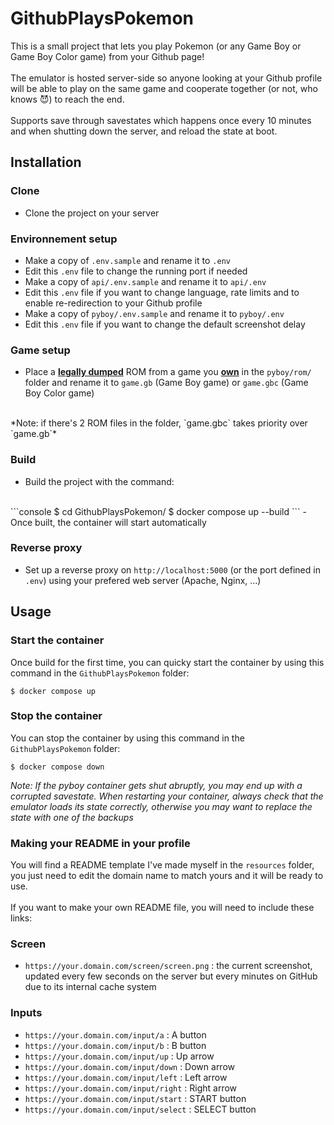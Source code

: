 # GithubPlaysPokemon

This is a small project that lets you play Pokemon (or any Game Boy or Game Boy Color game) from your Github page!
<br />
<br />
The emulator is hosted server-side so anyone looking at your Github profile will be able to play on the same game and cooperate together (or not, who knows 😈) to reach the end.
<br />
<br />
Supports save through savestates which happens once every 10 minutes and when shutting down the server, and reload the state at boot.

## Installation

### Clone
- Clone the project on your server

### Environnement setup
- Make a copy of `.env.sample` and rename it to `.env`
- Edit this `.env` file to change the running port if needed
- Make a copy of `api/.env.sample` and rename it to `api/.env`
- Edit this `.env` file if you want to change language, rate limits and to enable re-redirection to your Github profile
- Make a copy of `pyboy/.env.sample` and rename it to `pyboy/.env`
- Edit this `.env` file if you want to change the default screenshot delay

### Game setup
- Place a <u><b>legally dumped</b></u> ROM from a game you <u><b>own</b></u> in the `pyboy/rom/` folder and rename it to `game.gb` (Game Boy game) or `game.gbc` (Game Boy Color game)
<br />
*Note: if there's 2 ROM files in the folder, `game.gbc` takes priority over `game.gb`*

### Build
- Build the project with the command:
<br />
```console
$ cd GithubPlaysPokemon/
$ docker compose up --build
```
- Once built, the container will start automatically


### Reverse proxy
- Set up a reverse proxy on `http://localhost:5000` (or the port defined in `.env`) using your prefered web server (Apache, Nginx, ...)

## Usage

### Start the container

Once build for the first time, you can quicky start the container by using this command in the `GithubPlaysPokemon` folder:
```console
$ docker compose up
```

### Stop the container

You can stop the container by using this command in the `GithubPlaysPokemon` folder:
```console
$ docker compose down
```
*Note: If the pyboy container gets shut abruptly, you may end up with a corrupted savestate. When restarting your container, always check that the emulator loads its state correctly, otherwise you may want to replace the state with one of the backups*

### Making your README in your profile

You will find a README template I've made myself in the `resources` folder, you just need to edit the domain name to match yours and it will be ready to use.
<br />
<br />
If you want to make your own README file, you will need to include these links:
### Screen
- `https://your.domain.com/screen/screen.png` : the current screenshot, updated every few seconds on the server but every minutes on GitHub due to its internal cache system
### Inputs
- `https://your.domain.com/input/a` : A button
- `https://your.domain.com/input/b` : B button
- `https://your.domain.com/input/up` : Up arrow
- `https://your.domain.com/input/down` : Down arrow
- `https://your.domain.com/input/left` : Left arrow
- `https://your.domain.com/input/right` : Right arrow
- `https://your.domain.com/input/start` : START button
- `https://your.domain.com/input/select` : SELECT button
